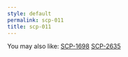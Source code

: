 ```yaml
---
style: default
permalink: scp-011
title: scp-011
---
```

You may also like:
[SCP-1698](http://scp-wiki.net/scp-1698)
[SCP-2635](http://scp-wiki.net/scp-2635)